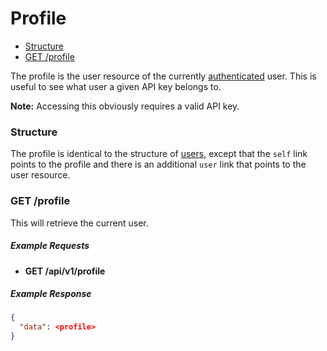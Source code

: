 # Profile

* [Structure](#structure)
* [GET /profile](#get-profile)

The profile is the user resource of the currently [authenticated](../authentication.md) user. This
is useful to see what user a given API key belongs to.

**Note:** Accessing this obviously requires a valid API key.

### Structure

The profile is identical to the structure of [users](users.md), except that the ``self`` link points
to the profile and there is an additional ``user`` link that points to the user resource.

### GET /profile

This will retrieve the current user.

##### Example Requests

* **GET /api/v1/profile**

##### Example Response

```json
{
  "data": <profile>
}
```
